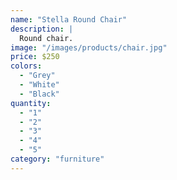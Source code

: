 ```yaml
---
name: "Stella Round Chair"
description: |
  Round chair.
image: "/images/products/chair.jpg"
price: $250
colors:
  - "Grey"
  - "White"
  - "Black"
quantity:
  - "1"
  - "2"
  - "3"
  - "4"
  - "5"
category: "furniture"
---
```

